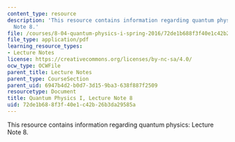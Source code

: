 ```yaml
---
content_type: resource
description: 'This resource contains information regarding quantum physics: Lecture
  Note 8.'
file: /courses/8-04-quantum-physics-i-spring-2016/72de1b688f3f40e1c42b26b3da29585a_MIT8_04S16_LecNotes8.pdf
file_type: application/pdf
learning_resource_types:
- Lecture Notes
license: https://creativecommons.org/licenses/by-nc-sa/4.0/
ocw_type: OCWFile
parent_title: Lecture Notes
parent_type: CourseSection
parent_uid: 6947b4d2-b0d7-3d15-9ba3-638f887f2509
resourcetype: Document
title: Quantum Physics I, Lecture Note 8
uid: 72de1b68-8f3f-40e1-c42b-26b3da29585a
---
```

This resource contains information regarding quantum physics: Lecture Note 8.